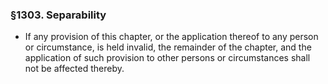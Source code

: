 ### §1303. Separability
* If any provision of this chapter, or the application thereof to any person or circumstance, is held invalid, the remainder of the chapter, and the application of such provision to other persons or circumstances shall not be affected thereby.